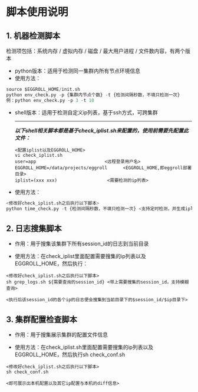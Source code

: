 # 脚本使用说明



## 1. 机器检测脚本

检测项包括：系统内存 / 虚拟内存 / 磁盘 / 最大用户进程 / 文件数内容，有两个版本

- python版本：适用于检测同一集群内所有节点环境信息
- 使用方法：

```python
source $EGGROLL_HOME/init.sh
python env_check.py -p {集群内节点个数} -t {检测间隔秒数，不填只检测一次}
例：python env_check.py -p 3 -t 10
```



- shell版本：适用于检测自定义ip列表，基于ssh方式，可跨集群

  ------

  ***以下shell相关脚本都是基于check_iplist.sh来配置的，使用前需要先配置此文件：***

  ```shell
  <配置iplist以及EGGROLL_HOME>
  vi check_iplist.sh
  user=app							<远程登录用户名>
  EGGROLL_HOME=/data/projects/eggroll	   <EGGROLL_HOME,即eggroll部署目录>
  iplist=(xxx xxx)					 <需要检测的ip列表>
  ```

- 使用方法：

```python
<修改好check_iplist.sh之后执行以下脚本>
python time_check.py -t {检测间隔秒数，不填只检测一次} <支持定时检测，并生成iplist中所有ip的环境信息到当前目录下>
```

 

## 2. 日志搜集脚本

- 作用：用于搜集该集群下所有session_id的日志到当前目录

- 使用方法：在check_iplist里面配置需要搜集的ip列表以及EGGROLL_HOME，然后执行：

```shell
<修改好check_iplist.sh之后执行以下脚本>
sh grep_logs.sh ${需要查询的session_id} <带上需要搜集的session_id，支持模糊查询>

<执行后该session_id的各个ip的日志便会搜集到当前目录下的$session_id/$ip目录下>
```



## 3. 集群配置检查脚本

- 作用：用于搜集展示集群的配置文件信息

- 使用方法：在check_iplist.sh里面配置需要搜集的ip列表以及EGGROLL_HOME，然后执行sh check_conf.sh

```shell
<修改好check_iplist.sh之后执行以下脚本>
sh check_conf.sh

<即可展示出本机配置以及其它ip配置与本机的diff信息>
```

